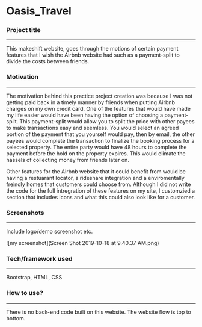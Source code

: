 # Oasis_Travel

### Project title
-----------------------

This makeshift website, goes through the motions of certain payment features that I wish the Airbnb website had such as a payment-split to divide the costs between friends.

### Motivation
--------------------

The motivation behind this practice project creation was because I was not getting paid back in a timely manner by friends when putting Airbnb charges on my own credit card. 
One of the features that would have made my life easier would have been having the option of choosing a payment-split. This payment-split would allow you to split the price with other payees to make transactions easy and seemless. You would select an agreed portion of the payment that you yourself would pay, then by email, the other payees would complete the transaction to finalize the booking process for a selected property. The entire party would have 48 hours to complete the payment before the hold on the property expires. This would elimate the hassels of collecting money from friends later on.

Other features for the Airbnb website that it could benefit from would be having a restuarant locator, a rideshare integration and a enviromentally freindly homes that customers could choose from. Although I did not write the code for the full intregration of these features on my site, I customzied a section that includes icons and what this could also look like for a customer.

### Screenshots
----------------------

Include logo/demo screenshot etc.

![my screenshot](Screen Shot 2019-10-18 at 9.40.37 AM.png)



### Tech/framework used
-------------------------

Bootstrap, HTML, CSS



### How to use?
---------------------

There is no back-end code built on this website. The website flow is top to bottom. 



